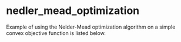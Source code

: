 # nedler_mead_optimization
Example of using the Nelder-Mead optimization algorithm on a simple convex objective function is listed below.
